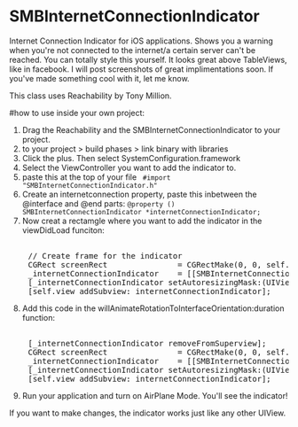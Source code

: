 SMBInternetConnectionIndicator
==============================

Internet Connection Indicator for iOS applications. Shows you a warning when you're not connected to the internet/a certain server can't be reached. You can totally style this yourself. It looks great above TableViews, like in facebook. I will post screenshots of great implimentations soon. If you've made something cool with it, let me know.

This class uses Reachability by Tony Million. 

#how to use inside your own project: 
1. Drag the Reachability and the SMBInternetConnectionIndicator to your project. 
2. to your project > build phases > link binary with libraries 
3. Click the plus. Then select SystemConfiguration.framework 
4. Select the ViewController you want to add the indicator to. 
5. paste this at the top of your file <code> #import "SMBInternetConnectionIndicator.h" </code>
6. Create an internetconnection property, paste this inbetween the @interface and @end parts: 
   <code>@property () SMBInternetConnectionIndicator *internetConnectionIndicator;</code>
7. Now creat a rectamgle where you want to add the indicator in the viewDidLoad funciton: 
<pre> 
    // Create frame for the indicator
    CGRect screenRect               = CGRectMake(0, 0, self.view.bounds.size.width, 64);
    _internetConnectionIndicator    = [[SMBInternetConnectionIndicator alloc] initWithFrame:screenRect];
    [_internetConnectionIndicator setAutoresizingMask:(UIViewAutoresizingFlexibleLeftMargin | UIViewAutoresizingFlexibleRightMargin)];
    [self.view addSubview:_internetConnectionIndicator];
</pre> 
8. Add this code in the willAnimateRotationToInterfaceOrientation:duration function: 
<pre> 
    [_internetConnectionIndicator removeFromSuperview];
    CGRect screenRect               = CGRectMake(0, 0, self.view.bounds.size.width, 64);
    _internetConnectionIndicator    = [[SMBInternetConnectionIndicator alloc] initWithFrame:screenRect];
    [_internetConnectionIndicator setAutoresizingMask:(UIViewAutoresizingFlexibleLeftMargin | UIViewAutoresizingFlexibleRightMargin)];
    [self.view addSubview:_internetConnectionIndicator];
</pre> 
9. Run your application and turn on AirPlane Mode. You'll see the indicator! 

If you want to make changes, the indicator works just like any other UIView. 
